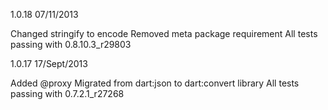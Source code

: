 1.0.18 07/11/2013

Changed stringify to encode
Removed meta package requirement
All tests passing with 0.8.10.3_r29803

1.0.17 17/Sept/2013

Added @proxy
Migrated from dart:json to dart:convert library
All tests passing with 0.7.2.1_r27268